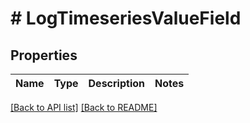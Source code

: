 # # LogTimeseriesValueField

## Properties

Name | Type | Description | Notes
------------ | ------------- | ------------- | -------------


[[Back to API list]](../../README.md#endpoints) [[Back to README]](../../README.md)
